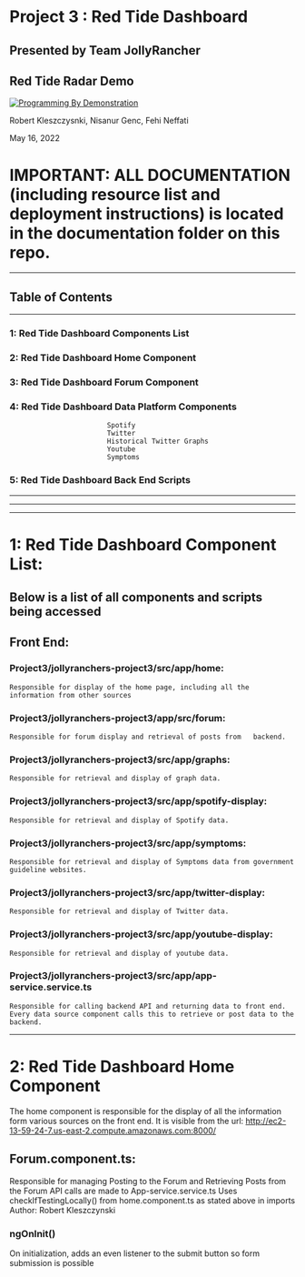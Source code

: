 # Project 3 : Red Tide Dashboard
## Presented by Team JollyRancher

## Red Tide Radar Demo 


[![Programming By Demonstration](https://img.youtube.com/vi/OZ3x0EFq3Ws/0.jpg)](https://youtu.be/OZ3x0EFq3Ws)

Robert Kleszczysnki, Nisanur Genc, Fehi Neffati

May 16, 2022

# IMPORTANT: ALL DOCUMENTATION (including resource list and deployment instructions) is located in the documentation folder on this repo.


-------------------------------------------------------------------
## Table of Contents
-------------------------------------------------------------------

### 1: Red Tide Dashboard Components List

### 2: Red Tide Dashboard Home Component

### 3: Red Tide Dashboard Forum Component

### 4: Red Tide Dashboard Data Platform Components

							Spotify
							Twitter
							Historical Twitter Graphs
							Youtube
							Symptoms

### 5: Red Tide Dashboard Back End Scripts


---------------------------------------------------------------------
---------------------------------------------------------------------
---------------------------------------------------------------------

# 1: Red Tide Dashboard Component List:

## Below is a list of all components and scripts being accessed

## Front End:

### Project3/jollyranchers-project3/src/app/home: 
	Responsible for display of the home page, including all the 	information from other sources

### Project3/jollyranchers-project3/app/src/forum:
	Responsible for forum display and retrieval of posts from 	backend.

### Project3/jollyranchers-project3/src/app/graphs: 
	Responsible for retrieval and display of graph data.

### Project3/jollyranchers-project3/src/app/spotify-display: 
	Responsible for retrieval and display of Spotify data.

### Project3/jollyranchers-project3/src/app/symptoms:
	Responsible for retrieval and display of Symptoms data from government guideline websites.

### Project3/jollyranchers-project3/src/app/twitter-display: 
	Responsible for retrieval and display of Twitter data.

### Project3/jollyranchers-project3/src/app/youtube-display: 
	Responsible for retrieval and display of youtube data.

### Project3/jollyranchers-project3/src/app/app-service.service.ts

	Responsible for calling backend API and returning data to front end. Every data source component calls this to retrieve or post data to the backend.

-------------------------------------------------------------------
# 2: Red Tide Dashboard Home Component

The home component is responsible for the display of all the information form various sources on the front end. It is visible from the url: http://ec2-13-59-24-7.us-east-2.compute.amazonaws.com:8000/

## Forum.component.ts:
Responsible for managing Posting to the Forum and Retrieving Posts from the Forum
API calls are made to App-service.service.ts
Uses checkIfTestingLocally() from home.component.ts as stated above in imports
Author: Robert Kleszczynski

### ngOnInit()
On initialization, adds an even listener to the submit button so form submission is possible
  






 




